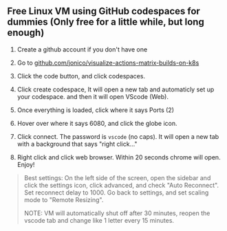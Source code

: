 ## Free Linux VM using GitHub codespaces for dummies (Only free for a little while, but long enough)


1. Create a github account if you don't have one

2. Go to [github.com/jonico/visualize-actions-matrix-builds-on-k8s](https://github.com/jonico/visualize-actions-matrix-builds-on-k8s)

3. Click the code button, and click codespaces.

4. Click create codespace, It will open a new tab and automaticly set up your codespace. and then it will open VScode (Web).

4. Once everything is loaded, click where it says Ports (2)

5. Hover over where it says 6080, and click the globe icon.

6. Click connect. The password is `vscode` (no caps). It will open a new tab with a background that says "right click..."

7. Right click and click web browser. Within 20 seconds chrome will open. Enjoy!

> Best settings: 
> On the left side of the screen, open the sidebar and click the settings icon, click advanced, and check "Auto Reconnect". Set reconnect delay to 1000. Go back to settings, and set scaling mode to "Remote Resizing". 
> 
> NOTE: VM will automatically shut off after 30 minutes, reopen the vscode tab and change like 1 letter every 15 minutes.
